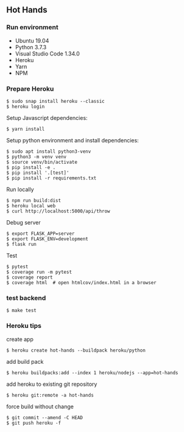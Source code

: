 ## Hot Hands

### Run environment
- Ubuntu 19.04
- Python 3.7.3
- Visual Studio Code 1.34.0
- Heroku
- Yarn
- NPM

### Prepare Heroku

```
$ sudo snap install heroku --classic
$ heroku login
```

Setup Javascript dependencies:

```
$ yarn install
```

Setup python environment and install dependencies:

```
$ sudo apt install python3-venv
$ python3 -m venv venv
$ source venv/bin/activate
$ pip install -e .
$ pip install '.[test]'
$ pip install -r requirements.txt
```

Run locally

```
$ npm run build:dist
$ heroku local web
$ curl http://localhost:5000/api/throw
```

Debug server

```
$ export FLASK_APP=server
$ export FLASK_ENV=development
$ flask run

```

Test
```
$ pytest
$ coverage run -m pytest
$ coverage report
$ coverage html  # open htmlcov/index.html in a browser
```
### test backend
```
$ make test
```

### Heroku tips
create app
```
$ heroku create hot-hands --buildpack heroku/python
```
add build pack
```
$ heroku buildpacks:add --index 1 heroku/nodejs --app=hot-hands
```

add heroku to existing git repository
```
$ heroku git:remote -a hot-hands
```

force build without change
```
$ git commit --amend -C HEAD
$ git push heroku -f
```
